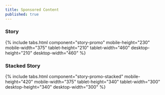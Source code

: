 ```yaml
---
title: Sponsored Content
published: true
---
```


### Story

{% include tabs.html component="story-promo" mobile-height="230" mobile-width="375" tablet-height="210" tablet-width="460" desktop-height="210" desktop-width="460" %}

### Stacked Story

{% include tabs.html component="story-promo-stacked" mobile-height="420" mobile-width="375" tablet-height="340" tablet-width="300" desktop-height="340" desktop-width="300" %}